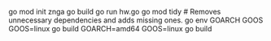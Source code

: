 go mod init znga
go build 
go run hw.go
go mod tidy # Removes unnecessary dependencies and adds missing ones.
go env GOARCH GOOS
GOOS=linux go build
GOARCH=amd64 GOOS=linux go build
<!-- 
    Go executable is big in size because 
    -- it is not just your code
    -- go run time
    -- garbage collector 
    -- scheduler 
    -- runtime information
-->


